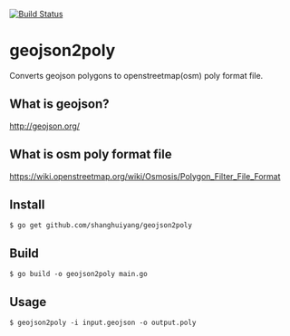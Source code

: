[![Build Status](https://travis-ci.org/shanghuiyang/geojson2poly.svg?branch=master)](https://travis-ci.org/shanghuiyang/geojson2poly)


# geojson2poly
Converts geojson polygons to openstreetmap(osm) poly format file.

## What is geojson?
http://geojson.org/


## What is osm poly format file
https://wiki.openstreetmap.org/wiki/Osmosis/Polygon_Filter_File_Format

## Install
```shell
$ go get github.com/shanghuiyang/geojson2poly
```

## Build
```shell
$ go build -o geojson2poly main.go
```

## Usage
```shell
$ geojson2poly -i input.geojson -o output.poly
```
